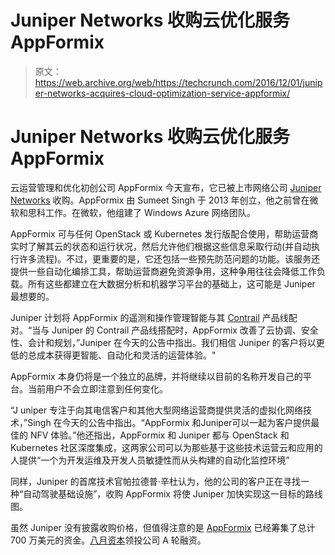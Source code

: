 # Juniper Networks 收购云优化服务 AppFormix 

> 原文：<https://web.archive.org/web/https://techcrunch.com/2016/12/01/juniper-networks-acquires-cloud-optimization-service-appformix/>

# Juniper Networks 收购云优化服务 AppFormix

云运营管理和优化初创公司 AppFormix 今天宣布，它已被上市网络公司 [Juniper Networks](https://web.archive.org/web/20221210032337/http://www.juniper.net/us/en/) 收购。AppFormix 由 Sumeet Singh 于 2013 年创立，他之前曾在微软和思科工作。在微软，他组建了 Windows Azure 网络团队。

AppFormix 可与任何 OpenStack 或 Kubernetes 发行版配合使用，帮助运营商实时了解其云的状态和运行状况，然后允许他们根据这些信息采取行动(并自动执行许多流程)。不过，更重要的是，它还包括一些预先防范问题的功能。该服务还提供一些自动化编排工具，帮助运营商避免资源争用，这种争用往往会降低工作负载。所有这些都建立在大数据分析和机器学习平台的基础上，这可能是 Juniper 最想要的。

Juniper 计划将 AppFormix 的遥测和操作管理智能与其 [Contrail](https://web.archive.org/web/20221210032337/http://www.juniper.net/us/en/products-services/sdn/contrail/) 产品线配对。“当与 Juniper 的 Contrail 产品线搭配时，AppFormix 改善了云协调、安全性、会计和规划，”Juniper 在今天的公告中指出。我们相信 Juniper 的客户将以更低的总成本获得更智能、自动化和灵活的运营体验。"

AppFormix 本身仍将是一个独立的品牌，并将继续以目前的名称开发自己的平台。当前用户不会立即注意到任何变化。

“J uniper 专注于向其电信客户和其他大型网络运营商提供灵活的虚拟化网络技术，”Singh 在今天的公告中指出。“AppFormix 和Juniper可以一起为客户提供最佳的 NFV 体验。”他还指出，AppFormix 和 Juniper 都与 OpenStack 和 Kubernetes 社区深度集成，这两家公司可以为那些基于这些技术运营云和应用的人提供“一个为开发运维及开发人员敏捷性而从头构建的自动化监控环境”

同样，Juniper 的首席技术官帕拉德普·辛杜认为，他的公司的客户正在寻找一种“自动驾驶基础设施”，收购 AppFormix 将使 Juniper 加快实现这一目标的路线图。

虽然 Juniper 没有披露收购价格，但值得注意的是 [AppFormix](https://web.archive.org/web/20221210032337/https://www.crunchbase.com/organization/appformix#/entity) 已经筹集了总计 700 万美元的资金。[八月资本](https://web.archive.org/web/20221210032337/https://www.crunchbase.com/organization/august-capital#/entity)领投公司 A 轮融资。
